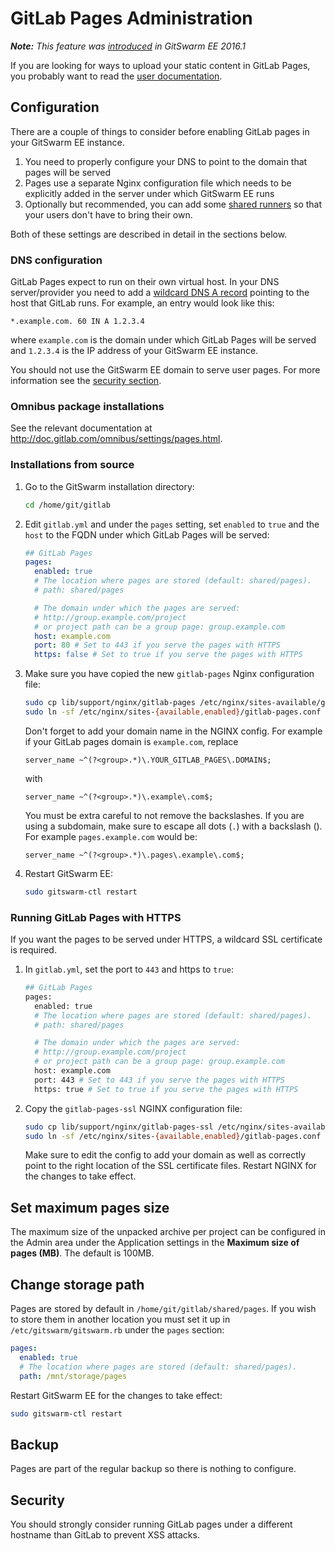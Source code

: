 # GitLab Pages Administration

_**Note:** This feature was [introduced][ee-80] in GitSwarm EE 2016.1_

If you are looking for ways to upload your static content in GitLab Pages,
you probably want to read the [user documentation](README.md).

## Configuration

There are a couple of things to consider before enabling GitLab pages in
your GitSwarm EE instance.

1. You need to properly configure your DNS to point to the domain that
   pages will be served
1. Pages use a separate Nginx configuration file which needs to be
   explicitly added in the server under which GitSwarm EE runs
1. Optionally but recommended, you can add some [shared
   runners](../ci/runners/README.md) so that your users don't have to bring
   their own.

Both of these settings are described in detail in the sections below.

### DNS configuration

GitLab Pages expect to run on their own virtual host. In your DNS
server/provider you need to add a [wildcard DNS A
record][wiki-wildcard-dns] pointing to the host that GitLab runs. For
example, an entry would look like this:

```
*.example.com. 60 IN A 1.2.3.4
```

where `example.com` is the domain under which GitLab Pages will be served
and `1.2.3.4` is the IP address of your GitSwarm EE instance.

You should not use the GitSwarm EE domain to serve user pages. For more
information see the [security section](#security).

### Omnibus package installations

See the relevant documentation at <http://doc.gitlab.com/omnibus/settings/pages.html>.

### Installations from source

1.  Go to the GitSwarm installation directory:

     ```bash
     cd /home/git/gitlab
     ```

1.  Edit `gitlab.yml` and under the `pages` setting, set `enabled` to
    `true` and the `host` to the FQDN under which GitLab Pages will be
    served:

     ```yaml
     ## GitLab Pages
     pages:
       enabled: true
       # The location where pages are stored (default: shared/pages).
       # path: shared/pages

       # The domain under which the pages are served:
       # http://group.example.com/project
       # or project path can be a group page: group.example.com
       host: example.com
       port: 80 # Set to 443 if you serve the pages with HTTPS
       https: false # Set to true if you serve the pages with HTTPS
     ```

1.  Make sure you have copied the new `gitlab-pages` Nginx configuration
    file:

    ```bash
    sudo cp lib/support/nginx/gitlab-pages /etc/nginx/sites-available/gitlab-pages.conf
    sudo ln -sf /etc/nginx/sites-{available,enabled}/gitlab-pages.conf
    ```

    Don't forget to add your domain name in the NGINX config. For example
    if your GitLab pages domain is `example.com`, replace

    ```
    server_name ~^(?<group>.*)\.YOUR_GITLAB_PAGES\.DOMAIN$;
    ```

    with

    ```
    server_name ~^(?<group>.*)\.example\.com$;
    ```

    You must be extra careful to not remove the backslashes. If you are
    using a subdomain, make sure to escape all dots (`.`) with a backslash
    (\).  For example `pages.example.com` would be:

    ```
    server_name ~^(?<group>.*)\.pages\.example\.com$;
    ```

1.  Restart GitSwarm EE:

    ```bash
    sudo gitswarm-ctl restart
    ```

### Running GitLab Pages with HTTPS

If you want the pages to be served under HTTPS, a wildcard SSL certificate
is required.

1.  In `gitlab.yml`, set the port to `443` and https to `true`:

    ```bash
    ## GitLab Pages
    pages:
      enabled: true
      # The location where pages are stored (default: shared/pages).
      # path: shared/pages

      # The domain under which the pages are served:
      # http://group.example.com/project
      # or project path can be a group page: group.example.com
      host: example.com
      port: 443 # Set to 443 if you serve the pages with HTTPS
      https: true # Set to true if you serve the pages with HTTPS
    ```

1.  Copy the `gitlab-pages-ssl` NGINX configuration file:

    ```bash
    sudo cp lib/support/nginx/gitlab-pages-ssl /etc/nginx/sites-available/gitlab-pages-ssl.conf
    sudo ln -sf /etc/nginx/sites-{available,enabled}/gitlab-pages.conf
    ```

    Make sure to edit the config to add your domain as well as correctly
    point to the right location of the SSL certificate files. Restart NGINX
    for the changes to take effect.

## Set maximum pages size

The maximum size of the unpacked archive per project can be configured in
the Admin area under the Application settings in the **Maximum size of
pages (MB)**. The default is 100MB.

## Change storage path

Pages are stored by default in `/home/git/gitlab/shared/pages`. If you
wish to store them in another location you must set it up in
`/etc/gitswarm/gitswarm.rb` under the `pages` section:

```yaml
pages:
  enabled: true
  # The location where pages are stored (default: shared/pages).
  path: /mnt/storage/pages
```

Restart GitSwarm EE for the changes to take effect:

```bash
sudo gitswarm-ctl restart
```

## Backup

Pages are part of the regular backup so there is nothing to configure.

## Security

You should strongly consider running GitLab pages under a different hostname
than GitLab to prevent XSS attacks.

[ee-80]: https://gitlab.com/gitlab-org/gitlab-ee/merge_requests/80
[wiki-wildcard-dns]: https://en.wikipedia.org/wiki/Wildcard_DNS_record
